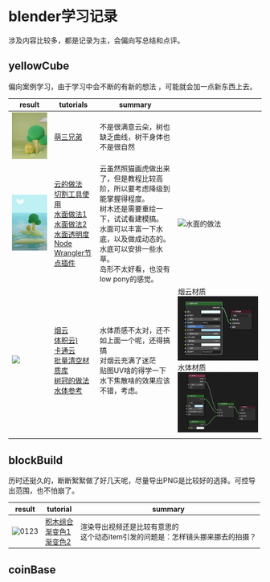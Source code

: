 # blender学习记录

涉及内容比较多，都是记录为主，会偏向写总结和点评。



## yellowCube

偏向案例学习，由于学习中会不断的有新的想法 ，可能就会加一点新东西上去。

| result                                                  | tutorials                                                    | summary                                                      |                                                              |
| ------------------------------------------------------- | ------------------------------------------------------------ | ------------------------------------------------------------ | ------------------------------------------------------------ |
| <img src="./pics/yellowCube-1.png" style="zoom:33%;" /> | [萌三兄弟](https://www.bilibili.com/video/BV1Bt4y1E7qn?p=5)<br /> | 不是很满意云朵，树也缺乏曲线，树干身体也不是很自然<br />     |                                                              |
| <img src="./pics/yellowCube-2.png" style="zoom:33%;" /> | [云的做法](https://twitter.com/KoalaOK_/status/1656237448006086656?s=20)<br />[切割工具使用](https://www.bilibili.com/video/BV1vF411c7Gj)<br />[水面做法1](https://www.bilibili.com/video/BV1zh411t7F7)<br />[水面做法2](https://www.bilibili.com/video/BV1PW4y1B7xd)<br />[水面透明度](https://www.bilibili.com/video/BV14L411o7Qt)<br />[Node Wrangler节点插件](https://www.bilibili.com/video/BV1FT41157Sa) | 云虽然照猫画虎做出来了，但是教程比较高阶，所以要考虑降级到能掌握得程度。<br />树木还是需要重绘一下，试试看建模搞。<br />水面可以丰富一下水底，以及做成动态的。<br />水底可以安排一些水草。<br />岛形不太好看，也没有low pony的感觉。 | ![水面的做法](D:\lucy\gihubdown\libregd.github.io\blender101\pics\yellowCube-1-1.png) |
| ![](./pics/yellowCube-3.png)                            | [烟云](https://www.bilibili.com/video/BV1Av4y1j7uB)<br />[体积云)](https://www.youtube.com/watch?v=pYa5q0a7INM)<br />[卡通云](https://www.bilibili.com/video/BV1pS4y1s72J)<br />[批量清空材质库](https://www.bilibili.com/video/BV1oY4y1a7yt)<br />[树冠的做法](https://www.bilibili.com/video/BV1u3411J74a/)<br />[水体参考](https://www.bilibili.com/video/BV1Mg411E7Z6) | 水体质感不太对，还不如上面一个呢，还得搞搞<br />对烟云充满了迷茫<br />贴图UV啥的得学一下<br />水下焦散啥的效果应该不错，考虑。 | 烟云材质![烟云参数](./pics/yellowCube-2-1.png)<br />水体材质![水体材质](./pics/yellowCube-2-2.png) |
|                                                         |                                                              |                                                              |                                                              |

## blockBuild

历时还挺久的，断断絮絮做了好几天呢，尽量导出PNG是比较好的选择。可控导出范围，也不怕崩了。

| result                            | tutorial                                                     | summary                                                      |
| --------------------------------- | ------------------------------------------------------------ | ------------------------------------------------------------ |
| ![0123](./pics./blockBuild-1.png) | [积木组合](https://www.bilibili.com/video/BV1Bt4y1E7qn?p=8)<br />[渐变色1](https://www.bilibili.com/video/BV1tU4y1U7sc/)<br />[渐变色2](https://www.bilibili.com/video/BV1Se411A7pv/)<br /> | 渲染导出视频还是比较有意思的<br />这个动态item引发的问题是：怎样镜头挪来挪去的拍摄？ |

## coinBase



